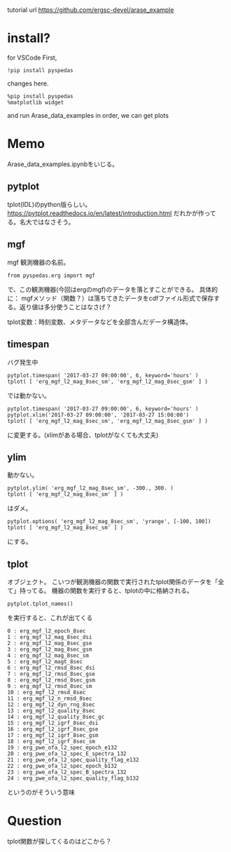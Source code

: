#
tutorial url
https://github.com/ergsc-devel/arase_example

# install?

for VSCode
First, 

```
!pip install pyspedas
```

changes here.

```
%pip install pyspedas
%matplotlib widget
```

and run Arase_data_examples in order, we can get plots


# Memo

Arase_data_examples.ipynbをいじる。

## pytplot
tplot(IDL)のpython版らしい。
https://pytplot.readthedocs.io/en/latest/introduction.html
だれかが作ってる。名大ではなさそう。

## mgf 
mgf 観測機器の名前。
```
from pyspedas.erg import mgf
```
で、この観測機器(今回はergのmgf)のデータを落とすことができる。
具体的に：
mgfメソッド（関数？）は落ちてきたデータをcdfファイル形式で保存する。返り値は多分使うことはなさげ？

tplot変数：時刻変数、メタデータなどを全部含んだデータ構造体。

## timespan
バグ発生中


```
pytplot.timespan( '2017-03-27 09:00:00', 6, keyword='hours' )
tplot( [ 'erg_mgf_l2_mag_8sec_sm', 'erg_mgf_l2_mag_8sec_gsm' ] )
```
では動かない。

```
pytplot.timespan( '2017-03-27 09:00:00', 6, keyword='hours' )
pytplot.xlim('2017-03-27 09:00:00', '2017-03-27 15:00:00')
tplot( [ 'erg_mgf_l2_mag_8sec_sm', 'erg_mgf_l2_mag_8sec_gsm' ] )
```

に変更する。(xlimがある場合、tplotがなくても大丈夫)


## ylim
動かない。

```
pytplot.ylim( 'erg_mgf_l2_mag_8sec_sm', -300., 300. )
tplot( [ 'erg_mgf_l2_mag_8sec_sm' ] )
```

はダメ。

```
pytplot.options( 'erg_mgf_l2_mag_8sec_sm', 'yrange', [-100, 100])
tplot( [ 'erg_mgf_l2_mag_8sec_sm' ] )
```
にする。

## tplot
オブジェクト。
こいつが観測機器の関数で実行されたtplot関係のデータを「全て」持ってる。
機器の関数を実行すると、tplotの中に格納される。
```
pytplot.tplot_names()
```
を実行すると、これが出てくる
```
0 : erg_mgf_l2_epoch_8sec
1 : erg_mgf_l2_mag_8sec_dsi
2 : erg_mgf_l2_mag_8sec_gse
3 : erg_mgf_l2_mag_8sec_gsm
4 : erg_mgf_l2_mag_8sec_sm
5 : erg_mgf_l2_magt_8sec
6 : erg_mgf_l2_rmsd_8sec_dsi
7 : erg_mgf_l2_rmsd_8sec_gse
8 : erg_mgf_l2_rmsd_8sec_gsm
9 : erg_mgf_l2_rmsd_8sec_sm
10 : erg_mgf_l2_rmsd_8sec
11 : erg_mgf_l2_n_rmsd_8sec
12 : erg_mgf_l2_dyn_rng_8sec
13 : erg_mgf_l2_quality_8sec
14 : erg_mgf_l2_quality_8sec_gc
15 : erg_mgf_l2_igrf_8sec_dsi
16 : erg_mgf_l2_igrf_8sec_gse
17 : erg_mgf_l2_igrf_8sec_gsm
18 : erg_mgf_l2_igrf_8sec_sm
19 : erg_pwe_ofa_l2_spec_epoch_e132
20 : erg_pwe_ofa_l2_spec_E_spectra_132
21 : erg_pwe_ofa_l2_spec_quality_flag_e132
22 : erg_pwe_ofa_l2_spec_epoch_b132
23 : erg_pwe_ofa_l2_spec_B_spectra_132
24 : erg_pwe_ofa_l2_spec_quality_flag_b132
```

というのがそういう意味

# Question 
tplot関数が探してくるのはどこから？
